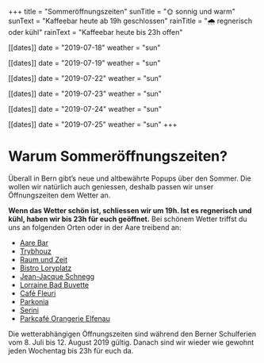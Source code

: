 +++
title = "Sommeröffnungszeiten"
sunTitle = "🌞 sonnig und warm"
sunText = "Kaffeebar heute ab 19h geschlossen"
rainTitle = "🌧️️️ regnerisch oder kühl"
rainText = "Kaffeebar heute bis 23h offen"

[[dates]]
date = "2019-07-18"
weather = "sun"

[[dates]]
date = "2019-07-19"
weather = "sun"

[[dates]]
date = "2019-07-22"
weather = "sun"

[[dates]]
date = "2019-07-23"
weather = "sun"

[[dates]]
date = "2019-07-24"
weather = "sun"

[[dates]]
date = "2019-07-25"
weather = "sun"
+++
# Warum Sommeröffnungszeiten?

Überall in Bern gibt’s neue und altbewährte Popups über den Sommer. Die wollen wir natürlich auch geniessen, deshalb passen wir unser Öffnungszeiten dem Wetter an. 

**Wenn das Wetter schön ist, schliessen wir um 19h. Ist es regnerisch und kühl, haben wir bis 23h für euch geöffnet.** 
Bei schönem Wetter triffst du uns an folgenden Orten oder in der Aare treibend an:

* [Aare Bar](https://aarebarbern.ch)
* [Trybhouz](https://www.trybhouz.ch) 
* [Raum und Zeit](https://www.raumundzeit-liebefeld.ch)
* [Bistro Loryplatz](https://www.facebook.com/bistroamloryplatz/) 
* [Jean-Jacque Schnegg](https://www.facebook.com/jeanjacquesschneggbern/)
* [Lorraine Bad Buvette](https://www.burgunderbar.ch/kopie-von-heisse-huempu)
* [Café Fleuri](https://www.cafefleuri.ch)
* [Parkonia](https://www.parkonia.ch)
* [Serini](https://www.serini.be) 
* [Parkcafé Orangerie Elfenau](http://parkcafe-elfenau.ch)

Die wetterabhängigen Öffnungszeiten sind während den Berner Schulferien vom 8. Juli bis 12. August 2019 gültig. Danach sind wir wieder wie gewohnt jeden Wochentag bis 23h für euch da.
